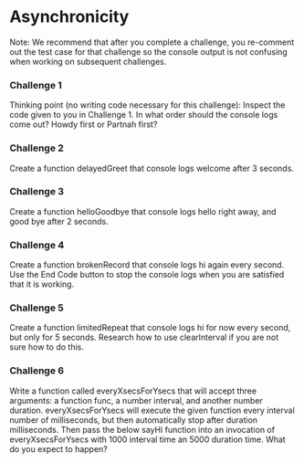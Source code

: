 # Asynchronicity
Note: We recommend that after you complete a challenge, you re-comment out the test case for that challenge so the console output is not confusing when working on subsequent challenges.

### Challenge 1

Thinking point (no writing code necessary for this challenge): Inspect the code given to you in Challenge 1. In what order should the console logs come out? Howdy first or Partnah first?

### Challenge 2

Create a function delayedGreet that console logs welcome after 3 seconds.


### Challenge 3
Create a function helloGoodbye that console logs hello right away, and good bye after 2 seconds.


### Challenge 4
Create a function brokenRecord that console logs hi again every second. Use the End Code button to stop the console logs when you are satisfied that it is working.


### Challenge 5
Create a function limitedRepeat that console logs hi for now every second, but only for 5 seconds. Research how to use clearInterval if you are not sure how to do this.


### Challenge 6
Write a function called everyXsecsForYsecs that will accept three arguments: a function func, a number interval, and another number duration. everyXsecsForYsecs will execute the given function every interval number of milliseconds, but then automatically stop after duration milliseconds. Then pass the below sayHi function into an invocation of everyXsecsForYsecs with 1000 interval time an 5000 duration time. What do you expect to happen?